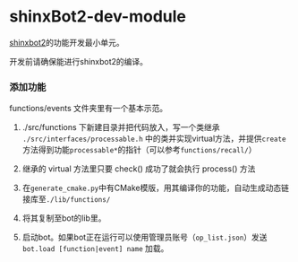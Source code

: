# shinxBot2-dev-module

[shinxbot2](https://github.com/Jayfeather233/shinxbot2)的功能开发最小单元。

开发前请确保能进行shinxbot2的编译。

### 添加功能

functions/events 文件夹里有一个基本示范。

1. ./src/functions 下新建目录并把代码放入，写一个类继承 `./src/interfaces/processable.h` 中的类并实现virtual方法，并提供`create`方法得到功能`processable*`的指针（可以参考`functions/recall/`）

2. 继承的 virtual 方法里只要 check() 成功了就会执行 process() 方法

3. 在`generate_cmake.py`中有CMake模版，用其编译你的功能，自动生成动态链接库至`./lib/functions/`

4. 将其复制至bot的lib里。

5. 启动bot。如果bot正在运行可以使用管理员账号（`op_list.json`）发送`bot.load [function|event] name` 加载。
